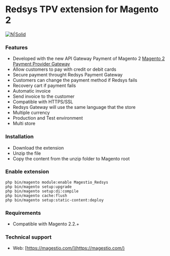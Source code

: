 # Redsys TPV extension for Magento 2

[![N|Solid](https://magestio.com/wp-content/uploads/logo_web_r.png)](https://magestio.com)

### Features

* Developed with the new API Gateway Payment of Magento 2 [Magento 2 Payment Provider Gateway](https://devdocs.magento.com/guides/v2.2/payments-integrations/payment-gateway/payment-gateway-intro.html)
* Allow customers to pay with credit or debit cards
* Secure payment throught Redsys Payment Gateway
* Customers can change the payment method if Redsys fails
* Recovery cart if payment fails
* Automatic invoice
* Send invoice to the customer
* Compatible with HTTPS/SSL
* Redsys Gateway will use the same language that the store
* Multiple currency
* Production and Test environment
* Multi store


### Installation

* Download the extension
* Unzip the file
* Copy the content from the unzip folder to Magento root


### Enable extension

```
php bin/magento module:enable Magestio_Redsys
php bin/magento setup:upgrade
php bin/magento setup:di:compile
php bin/magento cache:flush
php bin/magento setup:static-content:deploy
```

### Requirements

* Compatible with Magento 2.2.+

### Technical support

* Web: [https://magestio.com/](https://magestio.com/)